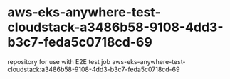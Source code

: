 # aws-eks-anywhere-test-cloudstack-a3486b58-9108-4dd3-b3c7-feda5c0718cd-69
repository for use with E2E test job aws-eks-anywhere-test-cloudstack:a3486b58-9108-4dd3-b3c7-feda5c0718cd-69
